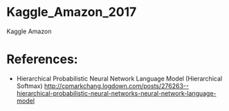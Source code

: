 # Kaggle_Amazon_2017
Kaggle Amazon

# References:
- Hierarchical Probabilistic Neural Network Language Model (Hierarchical Softmax)
http://cpmarkchang.logdown.com/posts/276263--hierarchical-probabilistic-neural-networks-neural-network-language-model
